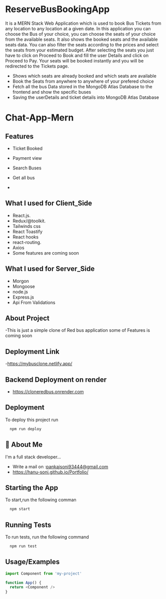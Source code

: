 # ReserveBusBookingApp

It is a MERN Stack Web Application which is used to book Bus Tickets from any location to any location at a given date. In this application you can choose the Bus of your choice, you can choose the seats of your choice from the available seats. It also shows the booked seats and the available seats data. You can also filter the seats according to the prices and select the seats from your estimated budget. After selecting the seats you just have to click on Proceed to Book and fill the user Details and click on Proceed to Pay. Your seats will be booked instantly and you will be redirected to the Tickets page.  


- Shows which seats are already booked and which seats are available
- Book the Seats from anywhere to anywhere of your prefered choice
- Fetch all the bus Data stored in the MongoDB Atlas Database to the frontend and show the specific buses
- Saving the userDetails and ticket details into MongoDB Atlas Database
# Chat-App-Mern


## Features
- Ticket Booked
- Payment view
- Search Buses 
- Get all bus

- 
## What I used for Client_Side
- React.js.
- Redux/@toolkit.
- Tailwinds css
- React Toastify
- React hooks
- react-routing.
- Axios 
- Some features are coming soon

## What I used for Server_Side
- Morgon
- Mongoose
- node.js
- Express.js
- Api From Validations
## About Project
-This is just a simple clone of Red bus application some of Features is coming soon

## Deployment Link
-https://mybusclone.netlify.app/

## Backend Deployment on render
- https://cloneredbus.onrender.com

## Deployment

To deploy this project run

```bash
  npm run deploy
```


## 🚀 About Me
I'm a full stack developer...
- Write a mail on :pankajsoni93444@gmail.com
- https://hanu-soni.github.io/Portfolio/


## Starting the App

To start,run the following comman

```bash
  npm start
```


## Running Tests

To run tests, run the following command

```bash
  npm run test
```


## Usage/Examples

```javascript
import Component from 'my-project'

function App() {
  return <Component />
}
```

